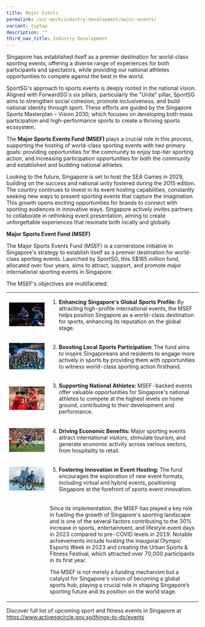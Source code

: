 ```yaml
---
title: Major Events
permalink: /our-work/industry-development/major-events/
variant: tiptap
description: ""
third_nav_title: Industry Development
---
```

<p>Singapore has established itself as a premier destination for world-class
sporting events, offering a diverse range of experiences for both participants
and spectators, while providing our national athletes opportunities to
compete against the best in the world.</p>
<p>SportSG's approach to sports events is deeply rooted in the national vision.
Aligned with ForwardSG's six pillars, particularly the "Unite" pillar,
SportSG aims to strengthen social cohesion, promote inclusiveness, and
build national identity through sport. These efforts are guided by the
Singapore Sports Masterplan – Vision 2030, which focuses on developing
both mass participation and high-performance sports to create a thriving
sports ecosystem.</p>
<p>The <strong>Major Sports Events Fund (MSEF)</strong> plays a crucial role
in this process, supporting the hosting of world-class sporting events
with two primary goals: providing opportunities for the community to enjoy
top-tier sporting action, and increasing participation opportunities for
both the community and established and budding national athletes.</p>
<p>Looking to the future, Singapore is set to host the SEA Games in 2029,
building on the success and national unity fostered during the 2015 edition.
The country continues to invest in its event hosting capabilities, constantly
seeking new ways to present sporting events that capture the imagination.
This growth opens exciting opportunities for brands to connect with sporting
audiences in innovative ways. Singapore actively invites partners to collaborate
in rethinking event presentation, aiming to create unforgettable experiences
that resonate both locally and globally.</p>
<p><strong>Major Sports Event Fund (MSEF)</strong>
</p>
<p>The Major Sports Events Fund (MSEF) is a cornerstone initiative in Singapore's
strategy to establish itself as a premier destination for world-class sporting
events. Launched by SportSG, this S$165 million fund, allocated over four
years, aims to attract, support, and promote major international sporting
events in Singapore.</p>
<p>The MSEF's objectives are multifaceted:</p>
<p></p>
<table style="minWidth: 50px">
<colgroup>
<col>
<col>
</colgroup>
<tbody>
<tr>
<td rowspan="1" colspan="1">
<div class="isomer-image-wrapper">
<img style="width: 100%" height="auto" width="100%" alt="Singapore Smash 2023" src="/images/Our Work/Industry Development/2023_03_16_SingaporeSmash_Photo_By_Ron_Low__004.jpg">
</div>
</td>
<td rowspan="1" colspan="1">
<ol data-tight="true" class="tight">
<li>
<p><strong>Enhancing Singapore's Global Sports Profile: </strong>By attracting
high-profile international events, the MSEF helps position Singapore as
a world-class destination for sports, enhancing its reputation on the global
stage.</p>
</li>
</ol>
</td>
</tr>
<tr>
<td rowspan="1" colspan="1">
<div class="isomer-image-wrapper">
<img style="width: 100%" height="auto" width="100%" alt="Standard Chartered Singapore Marathon" src="/images/Our Work/Industry Development/SCSM_Start_Line.png">
</div>
</td>
<td rowspan="1" colspan="1">
<ol start="2" data-tight="true" class="tight">
<li>
<p><strong>Boosting Local Sports Participation: </strong>The fund aims to
inspire Singaporeans and residents to engage more actively in sports by
providing them with opportunities to witness world-class sporting action
firsthand.</p>
</li>
</ol>
</td>
</tr>
<tr>
<td rowspan="1" colspan="1">
<div class="isomer-image-wrapper">
<img style="width: 100%" height="auto" width="100%" alt="Asia Oceania Floorball" src="/images/Our Work/Industry Development/2023_10_10_Asia_Oceania_Floorball_Photo_By_Ron_Low__0080.jpg">
</div>
</td>
<td rowspan="1" colspan="1">
<ol start="3" data-tight="true" class="tight">
<li>
<p><strong>Supporting National Athletes: </strong>MSEF-backed events offer
valuable opportunities for Singapore's national athletes to compete at
the highest levels on home ground, contributing to their development and
performance.</p>
</li>
</ol>
</td>
</tr>
<tr>
<td rowspan="1" colspan="1">
<div class="isomer-image-wrapper">
<img style="width: 100%" height="auto" width="100%" alt="" src="/images/Our Work/Industry Development/ML20240504_150.jpg">
</div>
</td>
<td rowspan="1" colspan="1">
<ol start="4" data-tight="true" class="tight">
<li>
<p><strong>Driving Economic Benefits:</strong> Major sporting events attract
international visitors, stimulate tourism, and generate economic activity
across various sectors, from hospitality to retail.</p>
</li>
</ol>
</td>
</tr>
<tr>
<td rowspan="1" colspan="1">
<div class="isomer-image-wrapper">
<img style="width: 100%" height="auto" width="100%" alt="PTO Asian Open 2023" src="/images/Our Work/Industry Development/PTO_Asian_OPEN_2023_Singapore_AG_race_AM_jpeg_69__1_.jpg">
</div>
</td>
<td rowspan="1" colspan="1">
<ol start="5" data-tight="true" class="tight">
<li>
<p><strong>Fostering Innovation in Event Hosting: </strong>The fund encourages
the exploration of new event formats, including virtual and hybrid events,
positioning Singapore at the forefront of sports event innovation.</p>
</li>
</ol>
</td>
</tr>
<tr>
<td rowspan="1" colspan="1">
<p></p>
</td>
<td rowspan="1" colspan="1">
<p>Since its implementation, the MSEF has played a key role in fuelling the
growth of Singapore's sporting landscape and is one of the several factors
contributing to the 30% increase in sports, entertainment, and lifestyle
event days in 2023 compared to pre-COVID levels in 2019. Notable achievements
include hosting the inaugural Olympic Esports Week in 2023 and creating
the Urban Sports &amp; Fitness Festival, which attracted over 70,000 participants
in its first year.</p>
<p></p>
<p>The MSEF is not merely a funding mechanism but a catalyst for Singapore's
vision of becoming a global sports hub, playing a crucial role in shaping
Singapore’s sporting future and its position on the world stage.</p>
<p></p>
</td>
</tr>
</tbody>
</table>
<p>Discover full list of upcoming sport and fitness events in Singapore at
<a href="https://www.activesgcircle.gov.sg/things-to-do/events" rel="noopener noreferrer nofollow" target="_blank">https://www.activesgcircle.gov.sg/things-to-do/events</a>
</p>
<p></p>
<p></p>